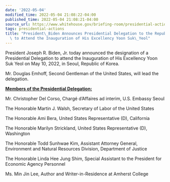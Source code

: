 ```yaml
---
date: '2022-05-04'
modified_time: 2022-05-04 21:08:22-04:00
published_time: 2022-05-04 21:08:21-04:00
source_url: https://www.whitehouse.gov/briefing-room/presidential-actions/2022/05/04/president-biden-announces-presidential-delegation-to-the-republic-of-korea-to-attend-the-inauguration-of-his-excellency-yoon-suk-yeol/
tags: presidential-actions
title: "President\_Biden Announces Presidential Delegation to the Republic of Korea\
  \ to Attend the Inauguration of His Excellency Yoon Suk\_Yeol"
---
```

 
President Joseph R. Biden, Jr. today announced the designation of a
Presidential Delegation to attend the Inauguration of His Excellency
Yoon Suk Yeol on May 10, 2022, in Seoul, Republic of Korea.

Mr. Douglas Emhoff, Second Gentleman of the United States, will lead the
delegation.

**<u>Members of the Presidential Delegation:</u>**

Mr. Christopher Del Corso, Chargé d’Affaires ad interim, U.S. Embassy
Seoul

The Honorable Martin J. Walsh, Secretary of Labor of the United States

The Honorable Ami Bera, United States Representative (D), California

The Honorable Marilyn Strickland, United States Representative (D),
Washington

The Honorable Todd Sunhwae Kim, Assistant Attorney General, Environment
and Natural Resources Division, Department of Justice

The Honorable Linda Hee Jung Shim, Special Assistant to the President
for Economic Agency Personnel

Ms. Min Jin Lee, Author and Writer-in-Residence at Amherst College
